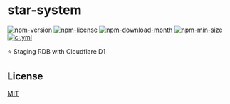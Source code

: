 <!----- BEGIN GHOST DOCS HEADER ----->

# star-system

<!----- BEGIN GHOST DOCS BADGES ----->

<a href="https://npmjs.com/package/star-system"><img src="https://img.shields.io/npm/v/star-system" alt="npm-version" /></a> <a href="https://npmjs.com/package/star-system"><img src="https://img.shields.io/npm/l/star-system" alt="npm-license" /></a> <a href="https://npmjs.com/package/star-system"><img src="https://img.shields.io/npm/dm/star-system" alt="npm-download-month" /></a> <a href="https://npmjs.com/package/star-system"><img src="https://img.shields.io/bundlephobia/min/star-system" alt="npm-min-size" /></a> <a href="https://github.com/jill64/star-system/actions/workflows/ci.yml"><img src="https://github.com/jill64/star-system/actions/workflows/ci.yml/badge.svg" alt="ci.yml" /></a>

<!----- END GHOST DOCS BADGES ----->

⭐ Staging RDB with Cloudflare D1

<!----- END GHOST DOCS HEADER ----->

<!----- BEGIN GHOST DOCS FOOTER ----->

## License

[MIT](LICENSE)

<!----- END GHOST DOCS FOOTER ----->
